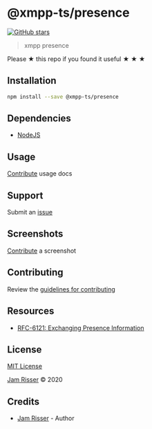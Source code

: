 # @xmpp-ts/presence

[![GitHub stars](https://img.shields.io/github/stars/codejamninja/presence.svg?style=social&label=Stars)](https://github.com/codejamninja/xmpp-ts)

> xmpp presence

Please ★ this repo if you found it useful ★ ★ ★

## Installation

```sh
npm install --save @xmpp-ts/presence
```

## Dependencies

- [NodeJS](https://nodejs.org)

## Usage

[Contribute](https://github.com/codejamninja/xmpp-ts/blob/master/CONTRIBUTING.md) usage docs

## Support

Submit an [issue](https://github.com/codejamninja/xmpp-ts/issues/new)

## Screenshots

[Contribute](https://github.com/codejamninja/xmpp-ts/blob/master/CONTRIBUTING.md) a screenshot

## Contributing

Review the [guidelines for contributing](https://github.com/codejamninja/xmpp-ts/blob/master/CONTRIBUTING.md)

## Resources

- [RFC-6121: Exchanging Presence Information](https://xmpp.org/rfcs/rfc6121.html#presence)

## License

[MIT License](https://github.com/codejamninja/xmpp-ts/blob/master/LICENSE)

[Jam Risser](https://codejam.ninja) © 2020

## Credits

- [Jam Risser](https://codejam.ninja) - Author
